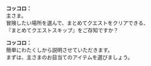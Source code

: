 # 

  
**コッコロ：**  
主さま。  
冒険したい場所を選んで、まとめてクエストをクリアできる、  
『まとめてクエストスキップ』をご存知ですか？  
  
**コッコロ：**  
簡単にわたくしから説明させていただきます。  
まずは、主さまのお目当てのアイテムを選びましょう。  
